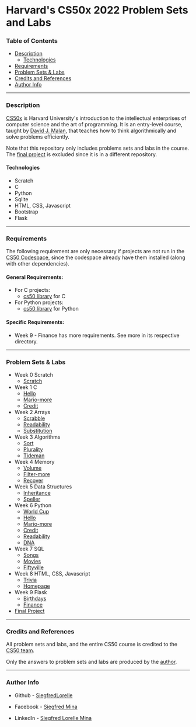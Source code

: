 # Harvard's CS50x 2022 Problem Sets and Labs

### Table of Contents

- [Description](#description)
    - [Technologies](#technologies)
- [Requirements](#requirements)
- [Problem Sets & Labs](#problem-sets--labs)
- [Credits and References](#credits-and-references)
- [Author Info](#author-info)

---
### Description

[CS50x](https://cs50.harvard.edu/x) is Harvard University's introduction to the intellectual enterprises of computer science and the art of programming. It is an entry-level course, taught by [David J. Malan](https://cs.harvard.edu/malan/), that teaches how to think algorithmically and solve problems efficiently.

Note that this repository only includes problems sets and labs in the course. The [final project](https://github.com/SiegfredLorelle/compiled-50) is excluded since it is in a different repository.

#### Technologies

- Scratch
- C
- Python
- Sqlite
- HTML, CSS, Javascript
- Bootstrap
- Flask

---

### Requirements

The following requirement are only necessary if projects are not run in the [CS50 Codespace](https://cs50.readthedocs.io/code/), since the codespace already have them installed (along with other dependencies).

#### General Requirements:

- For C projects:
    - [cs50 library](https://cs50.readthedocs.io/libraries/cs50/c/) for C
- For Python projects:
    - [cs50 library](https://cs50.readthedocs.io/libraries/cs50/python/) for Python

#### Specific Requirements:

- Week 9 - Finance has more requirements. See more in its respective directory.

---

### Problem Sets & Labs

- Week 0 Scratch
    - [Scratch](https://cs50.harvard.edu/x/2022/psets/0/scratch/)
- Week 1 C
    - [Hello](https://cs50.harvard.edu/x/2022/psets/1/hello/)
    - [Mario-more](https://cs50.harvard.edu/x/2022/psets/1/mario/more/)
    - [Credit](https://cs50.harvard.edu/x/2022/psets/1/credit/)
- Week 2 Arrays
    - [Scrabble](https://cs50.harvard.edu/x/2022/labs/2/)
    - [Readability](https://cs50.harvard.edu/x/2022/psets/2/readability/)
    - [Substitution](https://cs50.harvard.edu/x/2022/psets/2/substitution/)
- Week 3 Algorithms
    - [Sort](https://cs50.harvard.edu/x/2022/labs/3/)
    - [Plurality](https://cs50.harvard.edu/x/2022/psets/3/plurality/)
    - [Tideman](https://cs50.harvard.edu/x/2022/psets/3/tideman/)
- Week 4 Memory
    - [Volume](https://cs50.harvard.edu/x/2022/labs/4/)
    - [Filter-more](https://cs50.harvard.edu/x/2022/psets/4/filter/more/)
    - [Recover](https://cs50.harvard.edu/x/2022/psets/4/recover/)
- Week 5 Data Structures
    - [Inheritance](https://cs50.harvard.edu/x/2022/labs/5/)
    - [Speller](https://cs50.harvard.edu/x/2022/psets/5/speller/)
- Week 6 Python
    - [World Cup](https://cs50.harvard.edu/x/2022/labs/6/)
    - [Hello](https://cs50.harvard.edu/x/2022/psets/6/hello/)
    - [Mario-more](https://cs50.harvard.edu/x/2022/psets/6/mario/more/)
    - [Credit](https://cs50.harvard.edu/x/2022/psets/6/credit/)
    - [Readability](https://cs50.harvard.edu/x/2022/psets/6/readability/)
    - [DNA](https://cs50.harvard.edu/x/2022/psets/6/dna/)
- Week 7 SQL
    - [Songs](https://cs50.harvard.edu/x/2022/labs/7/)
    - [Movies](https://cs50.harvard.edu/x/2022/psets/7/movies/)
    - [Fiftyville](https://cs50.harvard.edu/x/2022/psets/7/fiftyville/)
- Week 8 HTML, CSS, Javascript
    - [Trivia](https://cs50.harvard.edu/x/2022/labs/8/)
    - [Homepage](https://cs50.harvard.edu/x/2022/psets/8/homepage/)
- Week 9 Flask
    - [Birthdays](https://cs50.harvard.edu/x/2022/labs/9/)
    - [Finance](https://cs50.harvard.edu/x/2022/psets/9/finance/)
- [Final Project](https://github.com/SiegfredLorelle/compiled-50)

---

### Credits and References

All problem sets and labs, and the entire CS50 course is credited to the [CS50 team](https://cs50.harvard.edu/x/2022/).

Only the answers to problem sets and labs are produced by the [author](#author-info).

---

### Author Info

- Github - [SiegfredLorelle](https://github.com/SiegfredLorelle)

- Facebook - [Siegfred Mina](https://www.facebook.com/profile.php?id=1718881634)

- LinkedIn - [Siegfred Lorelle Mina](https://www.linkedin.com/in/siegfred-lorelle-mina-b4900b167)


<!-- TODO: LINK EACH PSET AND LABS -->
<!-- TODO: SEPERATE FINAL PROJ AND REDIRECT TO MY OTHER REPO -->